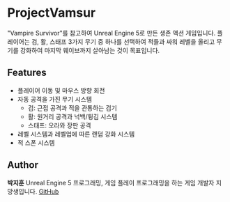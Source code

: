 # ProjectVamsur

"Vampire Survivor"를 참고하여 Unreal Engine 5로 만든 생존 액션 게임입니다.
플레이어는 검, 활, 스태프 3가지 무기 중 하나를 선택하여 적들과 싸워 레벨을 올리고 무기를 강화하여 마지막 웨이브까지 살아남는 것이 목표입니다.

## Features

- 플레이어 이동 및 마우스 방향 회전
- 자동 공격을 가진 무기 시스템
    - 검: 근접 공격과 적을 관통하는 검기
    - 활: 원거리 공격과 넉백/튕김 시스템
    - 스태프: 오라와 장판 공격
- 레벨 시스템과 레벨업에 따른 랜덤 강화 시스템
- 적 스폰 시스템

## Author
**박지훈**
Unreal Engine 5 프로그래밍, 게임 플레이 프로그래밍을 하는 게임 개발자 지망생입니다.
[GitHub](https://github.com/Fiamm3tta)